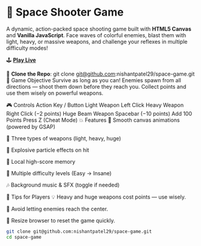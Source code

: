 # 🚀 Space Shooter Game

A dynamic, action-packed space shooting game built with **HTML5 Canvas** and **Vanilla JavaScript**. Face waves of colorful enemies, blast them with light, heavy, or massive weapons, and challenge your reflexes in multiple difficulty modes!

🕹️ **[Play Live](https://space-game-nishant.netlify.app/)** 
 

📂 **Clone the Repo**:
git clone git@github.com:nishantpatel29/space-game.git
🌌 Game Objective
Survive as long as you can! Enemies spawn from all directions — shoot them down before they reach you. Collect points and use them wisely on powerful weapons.

🎮 Controls
Action	Key / Button
Light Weapon	Left Click
Heavy Weapon	Right Click (−2 points)
Huge Beam Weapon	Spacebar (−10 points)
Add 100 Points	Press Z (Cheat Mode)
💥 Features
🌠 Smooth canvas animations (powered by GSAP)

🧨 Three types of weapons (light, heavy, huge)

🎇 Explosive particle effects on hit

🧠 Local high-score memory

🧟 Multiple difficulty levels (Easy → Insane)

🎶 Background music & SFX (toggle if needed)



🧠 Tips for Players
💡 Heavy and huge weapons cost points — use wisely.

🎯 Avoid letting enemies reach the center.

🔁 Resize browser to reset the game quickly.
```bash
git clone git@github.com:nishantpatel29/space-game.git
cd space-game

